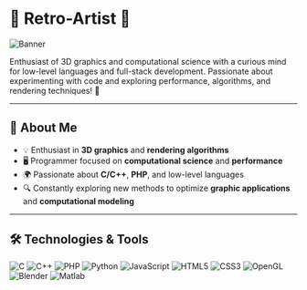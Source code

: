 # 👾 Retro-Artist 🎨

![Banner]([https://via.placeholder.com/1200x300?text=Welcome+to+Retro-Artist's+GitHub](https://i.imgur.com/BXWUwZC.mp4))

Enthusiast of 3D graphics and computational science with a curious mind for low-level languages and full-stack development. Passionate about experimenting with code and exploring performance, algorithms, and rendering techniques! 🚀

---

## 📖 About Me

- 💡 Enthusiast in **3D graphics** and **rendering algorithms**
- 🖥️ Programmer focused on **computational science** and **performance**
- 🌍 Passionate about **C/C++**, **PHP**, and low-level languages
- 🔍 Constantly exploring new methods to optimize **graphic applications** and **computational modeling**

---

## 🛠️ Technologies & Tools

![C](https://img.shields.io/badge/-C-A8B9CC?logo=c&logoColor=black&style=flat)
![C++](https://img.shields.io/badge/-C++-00599C?logo=cplusplus&logoColor=white&style=flat)
![PHP](https://img.shields.io/badge/-PHP-777BB4?logo=php&logoColor=white&style=flat)
![Python](https://img.shields.io/badge/-Python-3776AB?logo=python&logoColor=white&style=flat)
![JavaScript](https://img.shields.io/badge/-JavaScript-F7DF1E?logo=javascript&logoColor=black&style=flat)
![HTML5](https://img.shields.io/badge/-HTML5-E34F26?logo=html5&logoColor=white&style=flat)
![CSS3](https://img.shields.io/badge/-CSS3-1572B6?logo=css3&logoColor=white&style=flat)
![OpenGL](https://img.shields.io/badge/-OpenGL-5586A4?logo=opengl&logoColor=white&style=flat)
![Blender](https://img.shields.io/badge/-Blender-F5792A?logo=blender&logoColor=white&style=flat)
![Matlab](https://img.shields.io/badge/-MATLAB-0076A8?logo=mathworks&logoColor=white&style=flat)
